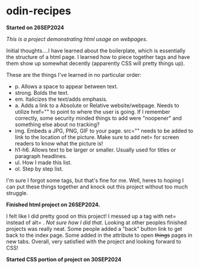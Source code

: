 # odin-recipes
<!--apparently the github README.md file allows certain whitelisted html tags. This is a test-->
<p><strong>Started on 26SEP2024</strong></p>
<p><em>This is a project demonstrating html usage on webpages.</em></p>
<p>Initial thoughts....I have learned about the boilerplate, which is essentially the structure of a html page. I learned how to piece together tags and have them show up somewhat decently (apparently CSS will pretty things up).</p> 
<p>These are the things I've learned in no particular order:</p>
<ul>
    <li>p. Allows a space to appear between text.</li>
    <li>strong. Bolds the text.</li>
    <li>em. Italicizes the text/adds emphasis.</li>
    <li>a. Adds a link to a Absolute or Relative website/webpage. Needs to utilize href="" to point to where the user is going. If I remember correctly, some security minded things to add were "noopener" and something else about no tracking? <!-- I will have to figure out those two attributes again --></li>
    <li>img. Embeds a JPG, PNG, GIF to your page. src="" needs to be added to link to the location of the picture. Make sure to add net= for screen readers to know what the picture is!</li>
    <li>h1-h6. Allows text to be larger or smaller. Usually used for titles or paragraph headlines.</li>
    <li>ul. How I made this list.</li>
    <li>ol. Step by step list.</li>
</ul>
<p>I'm sure I forgot some tags, but that's fine for me. Well, heres to hoping I can put these things together and knock out this project without too much struggle.</p>
<p><strong>Finished html project on 26SEP2024.</strong></p>
<p>I felt like I did pretty good on this project! I messed up a tag with net= instead of alt= . <em>Not sure how I did that.</em> Looking at other peoples finished projects was really neat. Some people added a "back" button link to get back to the index page. Some added in the attribute to open <del>things</del> pages in new tabs. Overall, very satisfied with the project and looking forward to CSS!
<p><strong>Started CSS portion of project on 30SEP2024</strong></p>